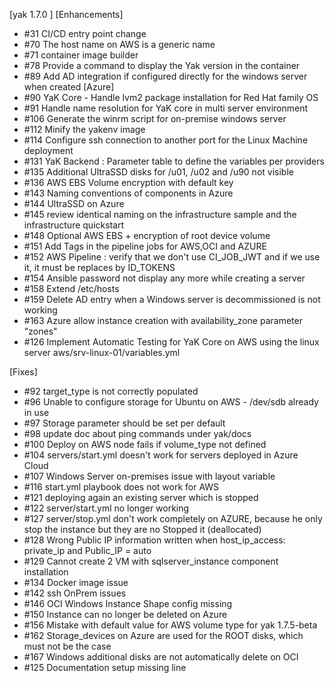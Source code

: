 
[yak 1.7.0  ]
  [Enhancements]
  - #31		CI/CD entry point change
  - #70		The host name on AWS is a generic name
  - #71		container image builder	
  - #78		Provide a command to display the Yak version in the container
  - #89		Add AD integration if configured directly for the windows server when created [Azure]
  - #90		YaK Core - Handle lvm2 package installation for Red Hat family OS
  - #91		Handle name resolution for YaK core in multi server environment
  - #106	Generate the winrm script for on-premise windows server
  - #112	Minify the yakenv image
  - #114	Configure ssh connection to another port for the Linux Machine deployment
  - #131	YaK Backend : Parameter table to define the variables per providers
  - #135	Additional UltraSSD disks for /u01, /u02 and /u90 not visible
  - #136	AWS EBS Volume encryption with default key
  - #143	Naming conventions of components in Azure
  - #144	UltraSSD on Azure
  - #145	review identical naming on the infrastructure sample and the infrastructure quickstart
  - #148	Optional AWS EBS + encryption of root device volume
  - #151	Add Tags in the pipeline jobs for AWS,OCI and AZURE
  - #152	AWS Pipeline : verify that we don't use CI_JOB_JWT and if we use it, it must be replaces by ID_TOKENS
  - #154	Ansible password not display any more while creating a server
  - #158	Extend /etc/hosts
  - #159	Delete AD entry when a Windows server is decommissioned is not working
  - #163	Azure allow instance creation with availability_zone parameter "zones"
  - #126	Implement Automatic Testing for YaK Core on AWS using the linux server aws/srv-linux-01/variables.yml

  [Fixes]
  - #92		target_type is not correctly populated
  - #96		Unable to configure storage for Ubuntu on AWS - /dev/sdb already in use
  - #97		Storage parameter should be set per default
  - #98		update doc about ping commands  under yak/docs
  - #100	Deploy on AWS node fails if volume_type not defined
  - #104	servers/start.yml doesn't work for servers deployed in Azure Cloud
  - #107	Windows Server on-premises issue with layout variable
  - #116	start.yml playbook does not work for AWS
  - #121	deploying again an existing server which is stopped
  - #122	server/start.yml no longer working
  - #127	server/stop.yml don't work completely on AZURE, because he only stop the instance but they are no  Stopped it (deallocated)
  - #128	Wrong Public IP information written when host_ip_access: private_ip and Public_IP = auto
  - #129	Cannot create 2 VM with sqlserver_instance component installation
  - #134	Docker image issue
  - #142	ssh OnPrem issues
  - #146	OCI Windows Instance Shape config missing
  - #150	Instance can no longer be deleted on Azure
  - #156	Mistake with default value for AWS volume type for yak 1.7.5-beta
  - #162	Storage_devices on Azure are used for the ROOT disks, which must not be the case
  - #167	Windows additional disks are not automatically delete on OCI
  - #125	Documentation setup missing line
